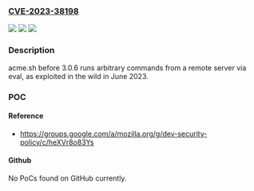 ### [CVE-2023-38198](https://cve.mitre.org/cgi-bin/cvename.cgi?name=CVE-2023-38198)
![](https://img.shields.io/static/v1?label=Product&message=n%2Fa&color=blue)
![](https://img.shields.io/static/v1?label=Version&message=n%2Fa&color=blue)
![](https://img.shields.io/static/v1?label=Vulnerability&message=n%2Fa&color=brighgreen)

### Description

acme.sh before 3.0.6 runs arbitrary commands from a remote server via eval, as exploited in the wild in June 2023.

### POC

#### Reference
- https://groups.google.com/a/mozilla.org/g/dev-security-policy/c/heXVr8o83Ys

#### Github
No PoCs found on GitHub currently.

